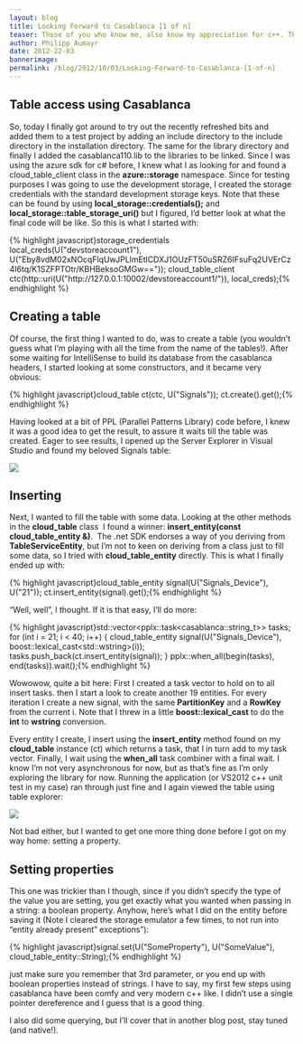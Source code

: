 ```yaml
---
layout: blog
title: Looking Forward to Casablanca [1 of n]
teaser: Those of you who know me, also know my appreciation for c++. Those of you knowing time cockpit will also know that nearly all of it is written in c#/.net with its service hosting infrastructure running in Windows Azure. There is one particular part of time cockpit that will, at some point in the future, receive a native rewrite and due to the nature of it, storing its data in windows azure is a key requirement. Windows Azure, up to now, does not offer a developer story for C++ development, especially considering access to its storage subsystem. This is where Casablanca comes in to play:
author: Philipp Aumayr
date: 2012-22-03
bannerimage: 
permalink: /blog/2012/10/03/Looking-Forward-to-Casablanca-[1-of-n]
---
```


<h2 xmlns="http://www.w3.org/1999/xhtml">Table access using Casablanca</h2><p xmlns="http://www.w3.org/1999/xhtml">So, today I finally got around to try out the recently refreshed bits and added them to a test project by adding an include directory to the include directory in the installation directory. The same for the library directory and finally I added the casablanca110.lib to the libraries to be linked. Since I was using the azure sdk for c# before, I knew what I as looking for and found a cloud_table_client class in the <strong>azure::storage</strong> namespace. Since for testing purposes I was going to use the development storage, I created the storage credentials with the standard development storage keys. Note that these can be found by using <strong>local_storage::credentials();</strong> and  <strong>local_storage::table_storage_uri()</strong> but I figured, I’d better look at what the final code will be like. So this is what I started with:</p>{% highlight javascript}storage_credentials local_creds(U(&quot;devstoreaccount1&quot;), U(&quot;Eby8vdM02xNOcqFlqUwJPLlmEtlCDXJ1OUzFT50uSRZ6IFsuFq2UVErCz4I6tq/K1SZFPTOtr/KBHBeksoGMGw==&quot;));&#xA;cloud_table_client ctc(http::uri(U(&quot;http://127.0.0.1:10002/devstoreaccount1/&quot;)), local_creds);{% endhighlight %}<h2 xmlns="http://www.w3.org/1999/xhtml">Creating a table</h2><p xmlns="http://www.w3.org/1999/xhtml">Of course, the first thing I wanted to do, was to create a table (you wouldn’t guess what I’m playing with all the time from the name of the tables!). After some waiting for IntelliSense to build its database from the casablanca headers, I started looking at some constructors, and it became very obvious:</p>{% highlight javascript}cloud_table ct(ctc, U(&quot;Signals&quot;));&#xA;ct.create().get();{% endhighlight %}<p xmlns="http://www.w3.org/1999/xhtml">Having looked at a bit of PPL (Parallel Patterns Library) code before, I knew it was a good idea to get the result, to assure it waits till the table was created. Eager to see results, I opened up the Server Explorer in Visual Studio and found my beloved Signals table:</p><p xmlns="http://www.w3.org/1999/xhtml">
  <img src="{{site.baseurl}}/content/images/blog/2012/10/signals_table_server_explorer.PNG" />
</p><h2 xmlns="http://www.w3.org/1999/xhtml">Inserting</h2><p xmlns="http://www.w3.org/1999/xhtml">Next, I wanted to fill the table with some data. Looking at the other methods in the <strong>cloud_table</strong> class  I found a winner: <strong>insert_entity(const cloud_table_entity &amp;)</strong>.  The .net SDK endorses a way of you deriving from <strong>TableServiceEntity</strong>, but I’m not to keen on deriving from a class just to fill some data, so I tried with <strong>cloud_table_entity</strong> directly. This is what I finally ended up with:</p>{% highlight javascript}cloud_table_entity signal(U(&quot;Signals_Device&quot;), U(&quot;21&quot;));&#xA;ct.insert_entity(signal).get();{% endhighlight %}<p xmlns="http://www.w3.org/1999/xhtml">“Well, well”, I thought. If it is that easy, I’ll do more:</p>{% highlight javascript}std::vector&lt;pplx::task&lt;casablanca::string_t&gt;&gt; tasks;&#xA;for (int i = 21; i &lt; 40; i++)&#xA;{&#xA;  cloud_table_entity signal(U(&quot;Signals_Device&quot;), boost::lexical_cast&lt;std::wstring&gt;(i));&#xA;  tasks.push_back(ct.insert_entity(signal));&#xA;}&#xA;&#xA;pplx::when_all(begin(tasks), end(tasks)).wait();{% endhighlight %}<p xmlns="http://www.w3.org/1999/xhtml">Wowowow, quite a bit here: First I created a task vector to hold on to all insert tasks. then I start a look to create another 19 entities. For every iteration I create a new signal, with the same <strong>PartitionKey</strong> and a <strong>RowKey</strong> from the current i. Note that I threw in a little <strong>boost::lexical_cast</strong> to do the <strong>int</strong> to <strong>wstring</strong> conversion.</p><p xmlns="http://www.w3.org/1999/xhtml">Every entity I create, I insert using the <strong>insert_entity</strong> method found on my <strong>cloud_table</strong> instance (ct) which returns a task, that I in turn add to my task vector. Finally, I wait using the <strong>when_all</strong> task combiner with a final wait. I know I’m not very asynchronous for now, but as that’s fine as I’m only exploring the library for now. Running the application (or VS2012 c++ unit test in my case) ran through just fine and I again viewed the table using table explorer:</p><p xmlns="http://www.w3.org/1999/xhtml">
  <img src="{{site.baseurl}}/content/images/blog/2012/10/signals_table_content.PNG" class="mceC1Focused mceC1Focused mceC1Focused" />
</p><p xmlns="http://www.w3.org/1999/xhtml">Not bad either, but I wanted to get one more thing done before I got on my way home: setting a property.</p><h2 xmlns="http://www.w3.org/1999/xhtml">Setting properties</h2><p xmlns="http://www.w3.org/1999/xhtml">This one was trickier than I though, since if you didn’t specify the type of the value you are setting, you get exactly what you wanted when passing in a string: a boolean property. Anyhow, here’s what I did on the entity before saving it (Note I cleared the storage emulator a few times, to not run into “entity already present” exceptions”):</p>{% highlight javascript}signal.set(U(&quot;SomeProperty&quot;), U(&quot;SomeValue&quot;), cloud_table_entity::String);{% endhighlight %}<p xmlns="http://www.w3.org/1999/xhtml">just make sure you remember that 3rd parameter, or you end up with boolean properties instead of strings. I have to say, my first few steps using casablanca have been comfy and very modern c++ like. I didn’t use a single pointer dereference and I guess that is a good thing.</p><p xmlns="http://www.w3.org/1999/xhtml">I also did some querying, but I’ll cover that in another blog post, stay tuned (and native!).</p>